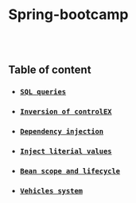 # Spring-bootcamp
<br/><br/>

## Table of content
* ### [`SQL queries`](Week-1/SQL-queries) 
* ### [`Inversion of controlEX`](Week-1/InversionOfControlEX) 
* ### [`Dependency injection`](Week-2/DependencyInjection) 
* ### [`Inject literial values`](Week-2/InjectLiterialValues)
* ### [`Bean scope and lifecycle`](Week-3/BeanScopeAndLifecycle) 
* ### [`Vehicles system`](Week-3/VehiclesSystem) 